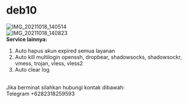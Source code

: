 # deb10
![IMG_20211018_140514](https://user-images.githubusercontent.com/56117745/137684505-111ca002-19cd-4973-8e90-8c17a7d4f6a2.jpg)
<br>
![IMG_20211018_140823](https://user-images.githubusercontent.com/56117745/137684523-d21a3d53-003b-4f9c-86b6-47ff67d8a0c4.jpg)
<br>
**Service lainnya:**
1. Auto hapus akun expired semua layanan
2. Auto kill multilogin openssh, dropbear, shadowsocks, shadowsockr, vmess, trojan, vless, vless2
3. Auto clear log
<br>
Jika berminat silahkan hubungi kontak dibawah:
<br>
Telegram +6282318259593
